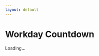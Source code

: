 ```yaml
---
layout: default
---
```


<div class="countdown-wrapper">
  <h1>Workday Countdown</h1>
  <div id="timer">Loading...</div>
</div>

